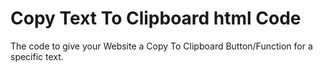 # Copy Text To Clipboard html Code
The code to give your Website a Copy To Clipboard Button/Function for a specific text.
